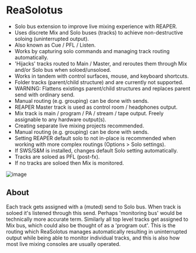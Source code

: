 # ReaSolotus
* Solo bus extension to improve live mixing experience with REAPER.
* Uses discrete Mix and Solo buses (tracks) to achieve non-destructive soloing (uninterrupted output).
* Also known as Cue / PFL / Listen.
* Works by capturing solo commands and managing track routing automatically.
* 'Hijacks' tracks routed to Main / Master, and reroutes them through Mix and/or Solo bus when soloed/unsoloed.
* Works in tandem with control surfaces, mouse, and keyboard shortcuts.
* Folder tracks (parent/child structure) and are currently not supported.
* WARNING: Flattens existings parent/child structures and replaces parent send with ordinary send.
* Manual routing (e.g. grouping) can be done with sends.
* REAPER Master track is used as control room / headphones output.
* Mix track is main / program / PA / stream / tape output. Freely assignable to any hardware output(s).
* Creating separate live mixing projects recommended.
* Manual routing (e.g. grouping) can be done with sends.
* Setting REAPER default solo to not in-place is recommended when working with more complex routings (Options > Solo settings).
* If SWS/S&M is installed, changes default Solo setting automatically.
* Tracks are soloed as PFL (post-fx).
* If no tracks are soloed then Mix is monitored.

![image](https://i.imgur.com/jSFMUHN.gif)

## About
Each track gets assigned with a (muted) send to Solo bus. When track is soloed it's listened through this send. Perhaps 'monitoring bus' would be technically more accurate term. Similarly all top level tracks get assigned to Mix bus, which could also be thought of as a 'program out'. This is the routing which ReaSolotus manages automatically resulting in uninterrupted output while being able to monitor individual tracks, and this is also how most live mixing consoles are usually operated.
